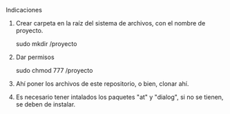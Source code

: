 Indicaciones
1. Crear carpeta en la raíz del sistema de archivos, con el nombre de proyecto.

    sudo mkdir /proyecto
2. Dar permisos

    sudo chmod 777 /proyecto
3. Ahí poner los archivos de este repositorio, o bien, clonar ahí.
4. Es necesario tener intalados los paquetes "at" y "dialog", si no se tienen, se deben de instalar.
